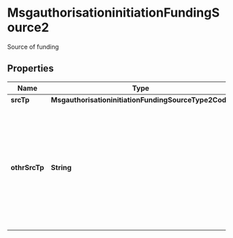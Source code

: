 

# MsgauthorisationinitiationFundingSource2

Source of funding

## Properties

| Name | Type | Description | Notes |
|------------ | ------------- | ------------- | -------------|
|**srcTp** | **MsgauthorisationinitiationFundingSourceType2Code** |  |  [optional] |
|**othrSrcTp** | **String** | A free text field for identifying the source of funds for the Funds Transfer when the Funds Transfer Source Code is \&quot;OTHN\&quot; or \&quot;OTHP,\&quot; which indicate a national, network, or customer specific value. |  [optional] |



